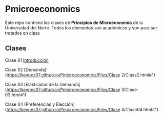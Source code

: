 # Pmicroeconomics

Este repo contiene las clases de **Principios de Microeconomía** de la Universidad del Norte. Todos los elementos son académicos y son para ser tratados en clase

## Clases

Clase 01 [Introducción](https://keynes37.github.io/Pmicroeconomics/Files/Clase_1/Class1.html#1)

Clase 02 [Demanda](https://keynes37.github.io/Pmicroeconomics/Files/Clase 2/Class2.html#1)

Clase 03 [Elasticidad de la Demanda](https://keynes37.github.io/Pmicroeconomics/Files/Clase 3/Clase-03.html#1)

Clase 04 [Preferencias y Elección](https://keynes37.github.io/Pmicroeconomics/Files/Clase 4/Clase04.html#1)